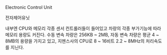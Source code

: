 Electronic Control Unit

전자제어유닛

내부엔 CPU와 메모리 각종 센서 컨트롤러들이 들어있고 차량의 각종 부가기능에 따라 메모리 용량도 커진다. 수동 변속 차량은 256KB ~ 2MB, 자동 변속 차량은 평균 4 ~ 8MB의 용량을 가지고 있고, 지멘스사의 CPU로 8 ~ 16비트 2.2 ~ 8MHz의 처리속도를 지닌다.

